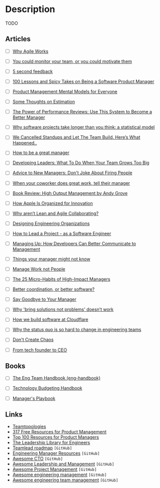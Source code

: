 # Description

TODO


## Articles

- [ ] [Why Agile Works](https://rchaves.app/why-agile-works/)
- [ ] [You could monitor your team, or you could motivate them](https://vanschneider.com/blog/how-to-keep-your-team-motivated/)
- [ ] [5 second feedback](https://critter.blog/2020/11/26/5-second-feedback/)
- [ ] [100 Lessons and Spicy Takes on Being a Software Product Manager](https://jasonevanish.com/2020/01/12/100-lessons-and-spicy-takes-on-being-a-software-product-manager/)
- [ ] [Product Management Mental Models for Everyone](https://blackboxofpm.com/product-management-mental-models-for-everyone-31e7828cb50b)
- [ ] [Some Thoughts on Estimation](https://ronjeffries.com/articles/019-01ff/estimation-again/Index.html)
- [ ] [The Power of Performance Reviews: Use This System to Become a Better Manager](https://review.firstround.com/the-power-of-performance-reviews-use-this-system-to-become-a-better-manager)
- [ ] [Why software projects take longer than you think: a statistical model](https://erikbern.com/2019/04/15/why-software-projects-take-longer-than-you-think-a-statistical-model.html)
- [ ] [We Cancelled Standups and Let The Team Build. Here’s What Happened..](https://www.usehaystack.io/blog/we-cancelled-standups-and-let-the-team-build-heres-what-happened)
- [ ] [How to be a great manager](https://aaronbieber.coach/tips/how-to-be-a-great-manager)
- [ ] [Developing Leaders: What To Do When Your Team Grows Too Big](https://getlighthouse.com/blog/developing-leaders-team-grows-big/)
- [ ] [Advice to New Managers: Don't Joke About Firing People](https://staysaasy.com/engineering/2020/06/09/Don't-Joke.html)
- [ ] [When your coworker does great work, tell their manager](https://jvns.ca/blog/2020/07/14/when-your-coworker-does-great-work-tell-their-manager/)
- [ ] [Book Review: High Output Management by Andy Grove](https://multitasked.net/2020/08/01/book-review-high.html)
- [ ] [How Apple Is Organized for Innovation](https://hbr.org/2020/11/how-apple-is-organized-for-innovation)
- [ ] [Why aren’t Lean and Agile Collaborating?](https://medium.com/humanorganisingco/why-arent-lean-and-agile-collaborating-60146847edf2)
- [ ] [Designing Engineering Organizations](https://jacobian.org/2021/jan/5/designing-engineering-organizations/)
- [ ] [How to Lead a Project - as a Software Engineer](https://blog.pragmaticengineer.com/how-to-lead-a-project-in-software-development/)
- [ ] [Managing Up: How Developers Can Better Communicate to Management](https://www.7pace.com/blog/managing-up)
- [ ] [Things your manager might not know](https://jvns.ca/blog/things-your-manager-might-not-know/)
- [ ] [Manage Work not People](http://diego-pacheco.blogspot.com/2021/04/manage-work-not-people.html)
- [ ] [The 25 Micro-Habits of High-Impact Managers](https://review.firstround.com/the-25-micro-habits-of-high-impact-managers)
- [ ] [Better coordination, or better software?](https://jessitron.com/2021/08/02/better-coordination-or-better-software/)
- [ ] [Say Goodbye to Your Manager](https://www.theatlantic.com/ideas/archive/2021/09/manager-work-life-changes/620096/)
- [ ] [Why 'bring solutions not problems' doesn’t work](https://larahogan.me/blog/bring-solutions-not-problems/)
- [ ] [How we build software at Cloudflare](https://blog.cloudflare.com/building-software-at-cloudflare/)
- [ ] [Why the status quo is so hard to change in engineering teams](https://www.okayhq.com/blog/status-quo-is-so-hard-to-change-in-engineering-teams)
- [ ] [Don't Create Chaos](https://staysaasy.com/management/2020/07/07/dont-create-chaos.html)
- [ ] [From tech founder to CEO](https://oliviercorradi.com/blog/from-tech-founder-to-ceo/)


## Books

- [ ] [The Eng Team Handbook (eng-handbook)](https://github.com/raylene/eng-handbook)
- [ ] [Technology Budgeting Handbook](https://github.com/18F/technology-budgeting)
- [ ] [Manager's Playbook](https://github.com/ksindi/managers-playbook)


## Links

- [Teamtopologies](https://teamtopologies.com/)
- [317 Free Resources for Product Management](https://nira.com/templates/roadmap-templates/)
- [Top 100 Resources for Product Managers](https://www.sachinrekhi.com/top-resources-for-product-managers)
- [The Leadership Library for Engineers](https://leadership-library.dev/)
- [Teamlead roadmap](https://github.com/tlbootcamp/tlroadmap) `[GitHub]`
- [Engineering Manager Resources](https://github.com/ryanburgess/engineer-manager) `[GitHub]`
- [Awesome CTO](https://github.com/kuchin/awesome-cto) `[GitHub]`
- [Awesome Leadership and Management](https://github.com/LappleApple/awesome-leading-and-managing) `[GitHub]`
- [Awesome Project Management](https://github.com/shahedbd/awesome-project-management) `[GitHub]`
- [Awesome engineering management](https://github.com/ixaxaar/awesome-engineering-management) `[GitHub]`
- [Awesome engineering team management](https://github.com/kdeldycke/awesome-engineering-team-management) `[GitHub]`

